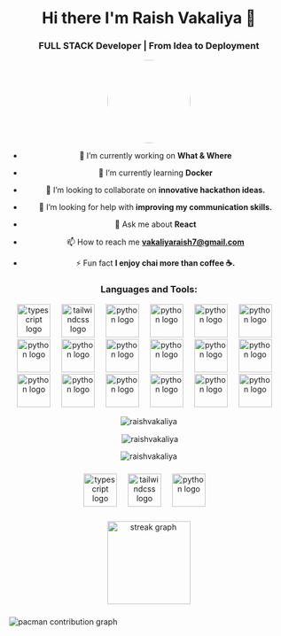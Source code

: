 <h1 align="center">Hi there I'm Raish Vakaliya 👋</h1>
<h3 align="center">FULL STACK Developer | From Idea to Deployment</h3>

<div align="center">
  <img src="https://pbs.twimg.com/profile_images/1911300982194962433/BoalmN03_200x200.jpg" 
     height="150" 
     style="border-radius: 50%;" />
</div>

<div align="center">

- 🔭 I’m currently working on **What & Where**

- 🌱 I’m currently learning **Docker**

- 👯 I’m looking to collaborate on **innovative hackathon ideas.**

- 🤝 I’m looking for help with **improving my communication skills.**

- 💬 Ask me about **React**

- 📫 How to reach me **vakaliyaraish7@gmail.com**

- ⚡ Fun fact **I enjoy chai more than coffee ☕.**
</div>

<h3 align="center">Languages and Tools:</h3>
<div align="center">
  <img src="https://skillicons.dev/icons?i=ts" height="60" alt="typescript logo"  />
  <img width="12" />
  <img src="https://skillicons.dev/icons?i=tailwind" height="60" alt="tailwindcss logo"  />
  <img width="12" />
  <img src="https://skillicons.dev/icons?i=py" height="60" alt="python logo"  />
  <img width="12" />
  <img src="https://skillicons.dev/icons?i=c" height="60" alt="python logo"  />
  <img width="12" />
  <img src="https://skillicons.dev/icons?i=cpp" height="60" alt="python logo"  />
  <img width="12" />
  <img src="https://skillicons.dev/icons?i=css" height="60" alt="python logo"  />
  <img width="12" />
  <img src="https://skillicons.dev/icons?i=express" height="60" alt="python logo"  />
  <img width="12" />
  <img src="https://skillicons.dev/icons?i=firebase" height="60" alt="python logo"  />
  <img width="12" />
  <img src="https://skillicons.dev/icons?i=git" height="60" alt="python logo"  />
  <img width="12" />
  <img src="https://skillicons.dev/icons?i=github" height="60" alt="python logo"  />
  <img width="12" />
  <img src="https://skillicons.dev/icons?i=html" height="60" alt="python logo"  />
  <img width="12" />
  <img src="https://skillicons.dev/icons?i=js" height="60" alt="python logo"  />
  <img width="12" />
  <img src="https://skillicons.dev/icons?i=mongodb" height="60" alt="python logo"  />
  <img width="12" />
  <img src="https://skillicons.dev/icons?i=netlify" height="60" alt="python logo"  />
  <img width="12" />
  <img src="https://skillicons.dev/icons?i=nodejs" height="60" alt="python logo"  />
  <img width="12" />
  <img src="https://skillicons.dev/icons?i=postman" height="60" alt="python logo"  />
  <img width="12" />
  <img src="https://skillicons.dev/icons?i=vite" height="60" alt="python logo"  />
  <img width="12" />
  <img src="https://skillicons.dev/icons?i=vercel" height="60" alt="python logo"  />
  <img width="12" />
</div>

<p align="center"><img align="center" src="https://github-readme-stats.vercel.app/api/top-langs?username=raishvakaliya&show_icons=true&locale=en&layout=compact" alt="raishvakaliya" /></p>

<p align="center">&nbsp;<img align="center" src="https://github-readme-stats.vercel.app/api?username=raishvakaliya&show_icons=true&locale=en" alt="raishvakaliya" /></p>

<p align="center"><img align="center" src="https://github-readme-streak-stats.herokuapp.com/?user=raishvakaliya&" alt="raishvakaliya" /></p>

###

<div align="center">
  <img src="https://skillicons.dev/icons?i=ts" height="60" alt="typescript logo"  />
  <img width="12" />
  <img src="https://skillicons.dev/icons?i=tailwind" height="60" alt="tailwindcss logo"  />
  <img width="12" />
  <img src="https://skillicons.dev/icons?i=py" height="60" alt="python logo"  />
  <img width="12" />
</div>

###

<div align="center">
  <img src="https://streak-stats.demolab.com?user=RaishVakaliya&locale=en&mode=daily&theme=dracula&hide_border=false&border_radius=5&order=3" height="150" alt="streak graph"  />
</div>

###

<picture>
  <source media="(prefers-color-scheme: dark)" srcset="https://raw.githubusercontent.com/RaishVakaliya/RaishVakaliya/output/pacman-contribution-graph-dark.svg">
  <source media="(prefers-color-scheme: light)" srcset="https://raw.githubusercontent.com/RaishVakaliya/RaishVakaliya/output/pacman-contribution-graph.svg">
  <img alt="pacman contribution graph" src="https://raw.githubusercontent.com/RaishVakaliya/RaishVakaliya/output/pacman-contribution-graph.svg">
</picture>

###
